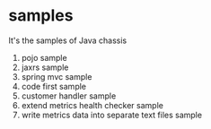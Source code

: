 # samples

It's the samples of Java chassis
1. pojo sample
2. jaxrs sample
3. spring mvc sample
4. code first sample
5. customer handler sample
6. extend metrics health checker sample
7. write metrics data into separate text files sample